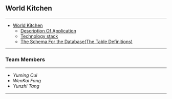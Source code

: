 


## World Kitchen
---

<!-- TOC -->
- [World Kitchen](#world-kitchen)
   - [Description Of Application](#description-of-application)
   - [Technology stack](#technology-stack)
   - [The Schema For the Database(The Table Definitions)](#the-schema-for-the-database-the-table-definitions)




<!-- /TOC -->

---

### Team Members
---
- *Yuming Cui*
- *WenKai Fang*
- *Yunzhi Tang*

----
